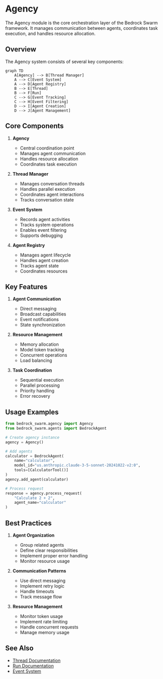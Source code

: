 # Agency

The Agency module is the core orchestration layer of the Bedrock Swarm framework. It manages communication between agents, coordinates task execution, and handles resource allocation.

## Overview

The Agency system consists of several key components:

```mermaid
graph TD
    A[Agency] --> B[Thread Manager]
    A --> C[Event System]
    A --> D[Agent Registry]
    B --> E[Thread]
    B --> F[Run]
    C --> G[Event Tracking]
    C --> H[Event Filtering]
    D --> I[Agent Creation]
    D --> J[Agent Management]
```

## Core Components

1. **Agency**
   - Central coordination point
   - Manages agent communication
   - Handles resource allocation
   - Coordinates task execution

2. **Thread Manager**
   - Manages conversation threads
   - Handles parallel execution
   - Coordinates agent interactions
   - Tracks conversation state

3. **Event System**
   - Records agent activities
   - Tracks system operations
   - Enables event filtering
   - Supports debugging

4. **Agent Registry**
   - Manages agent lifecycle
   - Handles agent creation
   - Tracks agent state
   - Coordinates resources

## Key Features

1. **Agent Communication**
   - Direct messaging
   - Broadcast capabilities
   - Event notifications
   - State synchronization

2. **Resource Management**
   - Memory allocation
   - Model token tracking
   - Concurrent operations
   - Load balancing

3. **Task Coordination**
   - Sequential execution
   - Parallel processing
   - Priority handling
   - Error recovery

## Usage Examples

```python
from bedrock_swarm.agency import Agency
from bedrock_swarm.agents import BedrockAgent

# Create agency instance
agency = Agency()

# Add agents
calculator = BedrockAgent(
    name="calculator",
    model_id="us.anthropic.claude-3-5-sonnet-20241022-v2:0",
    tools=[CalculatorTool()]
)
agency.add_agent(calculator)

# Process request
response = agency.process_request(
    "Calculate 2 + 2",
    agent_name="calculator"
)
```

## Best Practices

1. **Agent Organization**
   - Group related agents
   - Define clear responsibilities
   - Implement proper error handling
   - Monitor resource usage

2. **Communication Patterns**
   - Use direct messaging
   - Implement retry logic
   - Handle timeouts
   - Track message flow

3. **Resource Management**
   - Monitor token usage
   - Implement rate limiting
   - Handle concurrent requests
   - Manage memory usage

## See Also

- [Thread Documentation](thread.md)
- [Run Documentation](run.md)
- [Event System](events.md)
